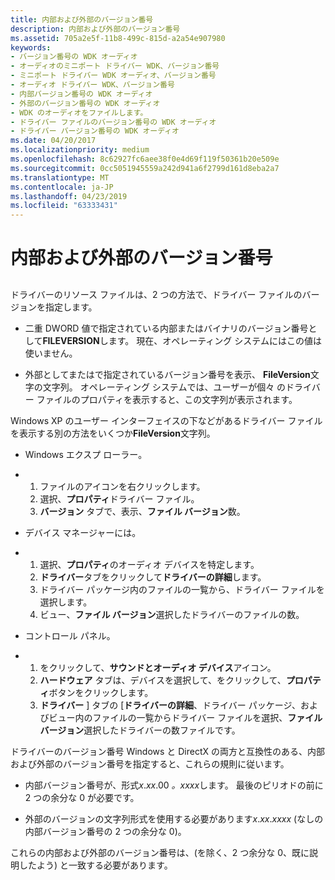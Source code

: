```yaml
---
title: 内部および外部のバージョン番号
description: 内部および外部のバージョン番号
ms.assetid: 705a2e5f-11b8-499c-815d-a2a54e907980
keywords:
- バージョン番号の WDK オーディオ
- オーディオのミニポート ドライバー WDK、バージョン番号
- ミニポート ドライバー WDK オーディオ、バージョン番号
- オーディオ ドライバー WDK、バージョン番号
- 内部バージョン番号の WDK オーディオ
- 外部のバージョン番号の WDK オーディオ
- WDK のオーディオをファイルします。
- ドライバー ファイルのバージョン番号の WDK オーディオ
- ドライバー バージョン番号の WDK オーディオ
ms.date: 04/20/2017
ms.localizationpriority: medium
ms.openlocfilehash: 8c62927fc6aee38f0e4d69f119f50361b20e509e
ms.sourcegitcommit: 0cc5051945559a242d941a6f2799d161d8eba2a7
ms.translationtype: MT
ms.contentlocale: ja-JP
ms.lasthandoff: 04/23/2019
ms.locfileid: "63333431"
---
```

# <a name="internal-and-external-version-numbers"></a>内部および外部のバージョン番号


## <span id="internal_and_external_version_numbers"></span><span id="INTERNAL_AND_EXTERNAL_VERSION_NUMBERS"></span>


ドライバーのリソース ファイルは、2 つの方法で、ドライバー ファイルのバージョンを指定します。

-   二重 DWORD 値で指定されている内部またはバイナリのバージョン番号として**FILEVERSION**します。 現在、オペレーティング システムにはこの値は使いません。

-   外部としてまたはで指定されているバージョン番号を表示、 **FileVersion**文字の文字列。 オペレーティング システムでは、ユーザーが個々 のドライバー ファイルのプロパティを表示すると、この文字列が表示されます。

Windows XP のユーザー インターフェイスの下などがあるドライバー ファイルを表示する別の方法をいくつか**FileVersion**文字列。

-   Windows エクスプ ローラー。

-   1.  ファイルのアイコンを右クリックします。
    2.  選択、**プロパティ**ドライバー ファイル。
    3.  **バージョン** タブで、表示、**ファイル バージョン**数。
-   デバイス マネージャーには。

-   1.  選択、**プロパティ**のオーディオ デバイスを特定します。
    2.  **ドライバー**タブをクリックして**ドライバーの詳細**します。
    3.  ドライバー パッケージ内のファイルの一覧から、ドライバー ファイルを選択します。
    4.  ビュー、**ファイル バージョン**選択したドライバーのファイルの数。
-   コントロール パネル。

-   1.  をクリックして、**サウンドとオーディオ デバイス**アイコン。
    2.  **ハードウェア** タブは、デバイスを選択して、をクリックして、**プロパティ**ボタンをクリックします。
    3.  **ドライバー** ] タブの [**ドライバーの詳細**、ドライバー パッケージ、およびビュー内のファイルの一覧からドライバー ファイルを選択、**ファイル バージョン**選択したドライバーの数ファイルです。

ドライバーのバージョン番号 Windows と DirectX の両方と互換性のある、内部および外部のバージョン番号を指定すると、これらの規則に従います。

-   内部バージョン番号が、形式*x*.*xx*.00 *。xxxx*します。 最後のピリオドの前に 2 つの余分な 0 が必要です。

-   外部のバージョンの文字列形式を使用する必要があります*x*.*xx*.*xxxx* (なしの内部バージョン番号の 2 つの余分な 0)。

これらの内部および外部のバージョン番号は、(を除く、2 つ余分な 0、既に説明したよう) と一致する必要があります。

 

 




